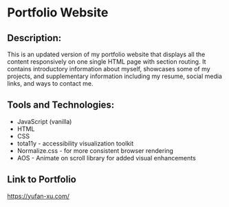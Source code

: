 # Portfolio Website
## Description:
This is an updated version of my portfolio website that displays all the content responsively on one single HTML page with section routing. It contains introductory information about myself, showcases some of my projects, and supplementary information including my resume, social media links, and ways to contact me.

## Tools and Technologies:
* JavaScript (vanilla)
* HTML
* CSS
* tota11y - accessibility visualization toolkit
* Normalize.css - for more consistent browser rendering
* AOS - Animate on scroll library for added visual enhancements

## Link to Portfolio
https://yufan-xu.com/
